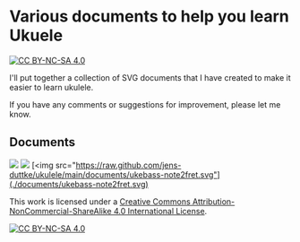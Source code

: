 # Various documents to help you learn Ukuele

[![CC BY-NC-SA 4.0][cc-by-nc-sa-shield]][cc-by-nc-sa]

I'll put together a collection of SVG documents that I have created to make it easier to learn ukulele.

If you have any comments or suggestions for improvement, please let me know.

## Documents

[<img src="https://raw.github.com/jens-duttke/ukulele/main/documents/ukulele-note2fret-high-g.svg">](./documents/ukulele-note2fret-high-g.svg)
[<img src="https://raw.github.com/jens-duttke/ukulele/main/documents/ukulele-note2fret-low-g.svg">](./documents/ukulele-note2fret-low-g.svg)
[<img src="https://raw.github.com/jens-duttke/ukulele/main/documents/ukebass-note2fret.svg"](./documents/ukebass-note2fret.svg)

This work is licensed under a
[Creative Commons Attribution-NonCommercial-ShareAlike 4.0 International License][cc-by-nc-sa].

[![CC BY-NC-SA 4.0][cc-by-nc-sa-image]][cc-by-nc-sa]

[cc-by-nc-sa]: http://creativecommons.org/licenses/by-nc-sa/4.0/
[cc-by-nc-sa-image]: https://licensebuttons.net/l/by-nc-sa/4.0/88x31.png
[cc-by-nc-sa-shield]: https://img.shields.io/badge/License-CC%20BY--NC--SA%204.0-lightgrey.svg